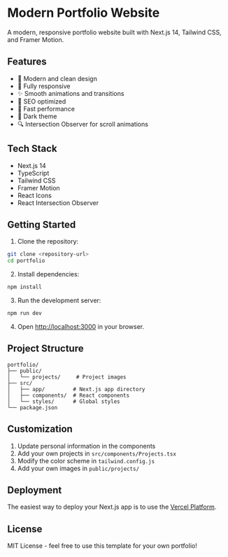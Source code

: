 # Modern Portfolio Website

A modern, responsive portfolio website built with Next.js 14, Tailwind CSS, and Framer Motion.

## Features

- 🎨 Modern and clean design
- 📱 Fully responsive
- ✨ Smooth animations and transitions
- 🎯 SEO optimized
- 🚀 Fast performance
- 🌙 Dark theme
- 🔍 Intersection Observer for scroll animations

## Tech Stack

- Next.js 14
- TypeScript
- Tailwind CSS
- Framer Motion
- React Icons
- React Intersection Observer

## Getting Started

1. Clone the repository:
```bash
git clone <repository-url>
cd portfolio
```

2. Install dependencies:
```bash
npm install
```

3. Run the development server:
```bash
npm run dev
```

4. Open [http://localhost:3000](http://localhost:3000) in your browser.

## Project Structure

```
portfolio/
├── public/
│   └── projects/     # Project images
├── src/
│   ├── app/         # Next.js app directory
│   ├── components/  # React components
│   └── styles/      # Global styles
└── package.json
```

## Customization

1. Update personal information in the components
2. Add your own projects in `src/components/Projects.tsx`
3. Modify the color scheme in `tailwind.config.js`
4. Add your own images in `public/projects/`

## Deployment

The easiest way to deploy your Next.js app is to use the [Vercel Platform](https://vercel.com/new).

## License

MIT License - feel free to use this template for your own portfolio!
